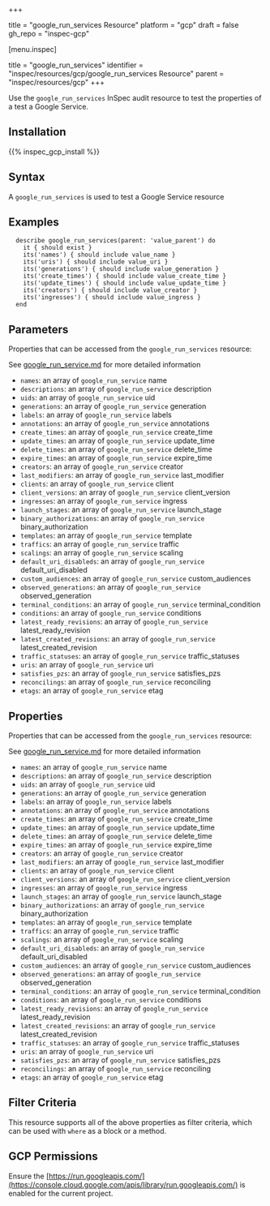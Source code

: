 +++

title = "google_run_services Resource"
platform = "gcp"
draft = false
gh_repo = "inspec-gcp"


[menu.inspec]

title = "google_run_services"
identifier = "inspec/resources/gcp/google_run_services Resource"
parent = "inspec/resources/gcp"
+++

Use the `google_run_services` InSpec audit resource to test the properties of a test a Google Service.

## Installation
{{% inspec_gcp_install %}}

## Syntax
A `google_run_services` is used to test a Google Service resource

## Examples
```
  describe google_run_services(parent: 'value_parent') do
    it { should exist }
    its('names') { should include value_name }
    its('uris') { should include value_uri }
    its('generations') { should include value_generation }
    its('create_times') { should include value_create_time }
    its('update_times') { should include value_update_time }
    its('creators') { should include value_creator }
    its('ingresses') { should include value_ingress }
  end
```

## Parameters
Properties that can be accessed from the `google_run_services` resource:

See [google_run_service.md](google_run_service.md) for more detailed information
* `names`: an array of `google_run_service` name
* `descriptions`: an array of `google_run_service` description
* `uids`: an array of `google_run_service` uid
* `generations`: an array of `google_run_service` generation
* `labels`: an array of `google_run_service` labels
* `annotations`: an array of `google_run_service` annotations
* `create_times`: an array of `google_run_service` create_time
* `update_times`: an array of `google_run_service` update_time
* `delete_times`: an array of `google_run_service` delete_time
* `expire_times`: an array of `google_run_service` expire_time
* `creators`: an array of `google_run_service` creator
* `last_modifiers`: an array of `google_run_service` last_modifier
* `clients`: an array of `google_run_service` client
* `client_versions`: an array of `google_run_service` client_version
* `ingresses`: an array of `google_run_service` ingress
* `launch_stages`: an array of `google_run_service` launch_stage
* `binary_authorizations`: an array of `google_run_service` binary_authorization
* `templates`: an array of `google_run_service` template
* `traffics`: an array of `google_run_service` traffic
* `scalings`: an array of `google_run_service` scaling
* `default_uri_disableds`: an array of `google_run_service` default_uri_disabled
* `custom_audiences`: an array of `google_run_service` custom_audiences
* `observed_generations`: an array of `google_run_service` observed_generation
* `terminal_conditions`: an array of `google_run_service` terminal_condition
* `conditions`: an array of `google_run_service` conditions
* `latest_ready_revisions`: an array of `google_run_service` latest_ready_revision
* `latest_created_revisions`: an array of `google_run_service` latest_created_revision
* `traffic_statuses`: an array of `google_run_service` traffic_statuses
* `uris`: an array of `google_run_service` uri
* `satisfies_pzs`: an array of `google_run_service` satisfies_pzs
* `reconcilings`: an array of `google_run_service` reconciling
* `etags`: an array of `google_run_service` etag
## Properties
Properties that can be accessed from the `google_run_services` resource:

See [google_run_service.md](google_run_service.md) for more detailed information
* `names`: an array of `google_run_service` name
* `descriptions`: an array of `google_run_service` description
* `uids`: an array of `google_run_service` uid
* `generations`: an array of `google_run_service` generation
* `labels`: an array of `google_run_service` labels
* `annotations`: an array of `google_run_service` annotations
* `create_times`: an array of `google_run_service` create_time
* `update_times`: an array of `google_run_service` update_time
* `delete_times`: an array of `google_run_service` delete_time
* `expire_times`: an array of `google_run_service` expire_time
* `creators`: an array of `google_run_service` creator
* `last_modifiers`: an array of `google_run_service` last_modifier
* `clients`: an array of `google_run_service` client
* `client_versions`: an array of `google_run_service` client_version
* `ingresses`: an array of `google_run_service` ingress
* `launch_stages`: an array of `google_run_service` launch_stage
* `binary_authorizations`: an array of `google_run_service` binary_authorization
* `templates`: an array of `google_run_service` template
* `traffics`: an array of `google_run_service` traffic
* `scalings`: an array of `google_run_service` scaling
* `default_uri_disableds`: an array of `google_run_service` default_uri_disabled
* `custom_audiences`: an array of `google_run_service` custom_audiences
* `observed_generations`: an array of `google_run_service` observed_generation
* `terminal_conditions`: an array of `google_run_service` terminal_condition
* `conditions`: an array of `google_run_service` conditions
* `latest_ready_revisions`: an array of `google_run_service` latest_ready_revision
* `latest_created_revisions`: an array of `google_run_service` latest_created_revision
* `traffic_statuses`: an array of `google_run_service` traffic_statuses
* `uris`: an array of `google_run_service` uri
* `satisfies_pzs`: an array of `google_run_service` satisfies_pzs
* `reconcilings`: an array of `google_run_service` reconciling
* `etags`: an array of `google_run_service` etag

## Filter Criteria
This resource supports all of the above properties as filter criteria, which can be used
with `where` as a block or a method.

## GCP Permissions

Ensure the [https://run.googleapis.com/](https://console.cloud.google.com/apis/library/run.googleapis.com/) is enabled for the current project.
